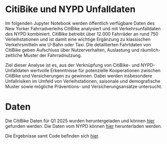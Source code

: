 # CitiBike und NYPD Unfalldaten
Im folgenden Jupyter Notebook werden öffentlich verfügbare Daten des New Yorker Fahrradverleihs CitiBike analysiert und mit Verkehrsunfalldaten des NYPD kombiniert. CitiBike betreibt über 12.000 Fahrräder an rund 750 Verleihstationen und ist damit eine wichtige Ergänzung zu klassischen Verkehrsmitteln wie U-Bahn oder Taxi. Die detaillierten Fahrtdaten von CitiBike geben Aufschluss über Nutzerverhalten, Auslastung und räumlich-zeitliche Muster der Fahrradnutzung.

Ziel dieser Analyse ist es, aus der Verknüpfung von CitiBike- und NYPD-Unfalldaten wertvolle Erkenntnisse für potenzielle Kooperationen zwischen CitiBike und Versicherungen zu gewinnen. Dabei werden insbesondere Unfallrisiken im Umfeld von Verleihstationen, saisonale und demografische Muster sowie mögliche Präventions- und Versicherungsansätze untersucht. 

# Daten
Die CitiBike Daten für Q1 2025 wurden heruntergeladen und können [hier](https://s3.amazonaws.com/tripdata/index.html) gefunden werden. Die Daten vom NYPD können [hier](https://data.cityofnewyork.us/Public-Safety/Motor-Vehicle-Collisions-Crashes/h9gi-nx95/about_data) herunterladen werden.

Die Ergebnisse samt Code befinden sich [hier](https://github.com/LinaXVal/CitiBike_and_NYPD/blob/main/CitiBike_and_NYPD_notebook.ipynb).
